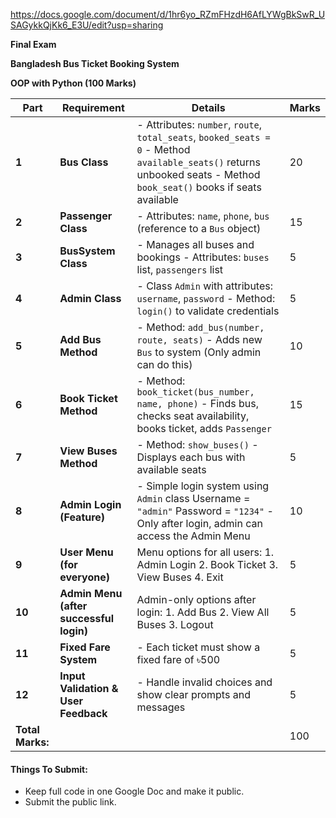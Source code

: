 https://docs.google.com/document/d/1hr6yo_RZmFHzdH6AfLYWgBkSwR_USAGykkQjKk6_E3U/edit?usp=sharing

**Final Exam**

**Bangladesh Bus Ticket Booking System** 

**OOP with Python 										       (100 Marks)**

| Part | Requirement | Details | Marks |
| ----- | ----- | ----- | ----- |
| **1** | **Bus Class** | \- Attributes: `number`, `route`, `total_seats`, `booked_seats = 0` \- Method `available_seats()` returns unbooked seats \- Method `book_seat()` books if seats available | 20 |
| **2** | **Passenger Class** | \- Attributes: `name`, `phone`, `bus` (reference to a `Bus` object) | 15 |
| **3** | **BusSystem Class** | \- Manages all buses and bookings \- Attributes: `buses` list, `passengers` list | 5 |
| **4** | **Admin Class**  | \- Class `Admin` with attributes: `username`, `password` \- Method: `login()` to validate credentials | 5 |
| **5** | **Add Bus Method** | \- Method: `add_bus(number, route, seats)` \- Adds new `Bus` to system (Only admin can do this) | 10 |
| **6** | **Book Ticket Method** | \- Method: `book_ticket(bus_number, name, phone)` \- Finds bus, checks seat availability, books ticket, adds `Passenger` | 15 |
| **7** | **View Buses Method** | \- Method: `show_buses()` \- Displays each bus with available seats | 5 |
| **8** | **Admin Login (Feature)** | \- Simple login system using `Admin` class Username \= `"admin"` Password \= `"1234"` \- Only after login, admin can access the Admin Menu | 10 |
| **9** | **User Menu (for everyone)** | Menu options for all users: 1\. Admin Login 2\. Book Ticket 3\. View Buses 4\. Exit | 5 |
| **10** | **Admin Menu (after successful login)** | Admin-only options after login: 1\. Add Bus 2\. View All Buses 3\. Logout | 5 |
| **11** | **Fixed Fare System** | \- Each ticket must show a fixed fare of ৳500 | 5 |
| **12** | **Input Validation & User Feedback** | \- Handle invalid choices and show clear prompts and messages | 5 |
| **Total Marks:** |  |  | 100 |

#### **Things To Submit:**

* Keep full code in one Google Doc and make it public.  
* Submit the public link.